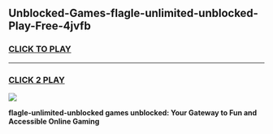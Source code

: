 
## Unblocked-Games-flagle-unlimited-unblocked-Play-Free-4jvfb
<h3>
<a href="https://premium76.site?title=flagle-unlimited-unblocked&ref=21A">CLICK TO PLAY</a></h3>
<hr>

<h3>
<a href="https://premium76.site?title=flagle-unlimited-unblocked&ref=21A">CLICK 2 PLAY</a>
  
</h3>

<a href="https://premium76.site?title=flagle-unlimited-unblocked&ref=21A"><img src="https://clearcache.store/games.png"></a>


**flagle-unlimited-unblocked games unblocked: Your Gateway to Fun and Accessible Online Gaming**
